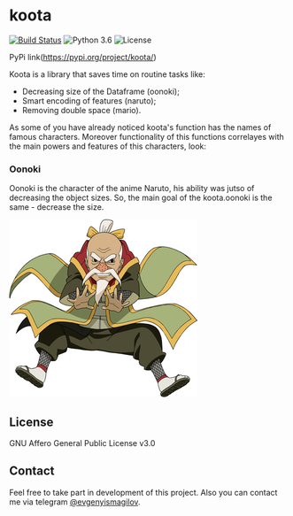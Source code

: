 # koota


[![Build Status](https://travis-ci.org/joemccann/dillinger.svg?branch=master)](https://travis-ci.org/joemccann/dillinger)  ![Python 3.6](https://img.shields.io/badge/Python-3.7-blue.svg) ![License](https://img.shields.io/badge/Code%20License-MIT-blue.svg)

PyPi link(https://pypi.org/project/koota/)

Koota is a library that saves time on routine tasks like:
 - Decreasing size of the Dataframe (oonoki);
  - Smart encoding of features (naruto);
  - Removing double space (mario).

As some of you have already noticed koota's function has the names of famous characters. Moreover functionality of this functions correlayes with the main powers and features of this characters, look:
<!--
### Todos

 - Enhance view trough using amazing https://dillinger.io/
 - add new modules
 - create classes
-->
### Oonoki
Oonoki is the character of the anime Naruto, his ability was jutso of decreasing the object sizes. So, the main goal of the koota.oonoki is the same - decrease the size.

![Image of Oonoki](files_for_title/Onoki_full.png)

License
----

GNU Affero General Public License v3.0

## Contact

Feel free to take part in development of this project. Also you can contact me via telegram <a href="https://t.me/evgenyismagilov" target="_blank">@evgenyismagilov</a>.
